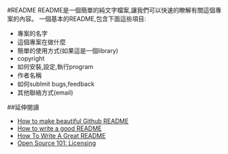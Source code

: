 #README
README是一個簡單的純文字檔案,讓我們可以快速的瞭解有關這個專案的內容。
一個基本的README,包含下面這些項目:

* 專案的名字
* 這個專案在做什麼
* 簡單的使用方式(如果這是一個library)
* copyright
* 如何安裝,設定,執行program
* 作者名稱
* 如何sublmit bugs,feedback
* 其他聯絡方式(email)

##延伸閱讀
* [How to make beautiful Github README](https://coderwall.com/p/fy05hq/how-to-make-beautiful-github-readme)
* [How to write a good README](http://stackoverflow.com/questions/2304863/how-to-write-a-good-readme)
* [How To Write A Great README](https://robots.thoughtbot.com/how-to-write-a-great-readme)
* [Open Source 101: Licensing](http://code.tutsplus.com/tutorials/open-source-101-licensing--cms-21279)